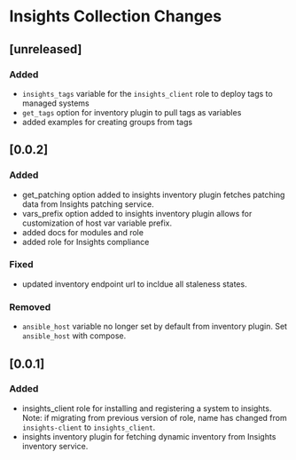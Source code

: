 # Insights Collection Changes

## [unreleased]
### Added
  - `insights_tags` variable for the `insights_client` role to deploy tags to managed systems
  - `get_tags` option for inventory plugin to pull tags as variables
  - added examples for creating groups from tags

## [0.0.2]
### Added
 - get_patching option added to insights inventory plugin fetches patching data from Insights patching service.
 - vars_prefix option added to insights inventory plugin allows for customization of host var variable prefix.
 - added docs for modules and role
 - added role for Insights compliance

### Fixed
 - updated inventory endpoint url to incldue all staleness states.

### Removed
  - `ansible_host` variable no longer set by default from inventory plugin. Set `ansible_host` with compose.

## [0.0.1]
### Added
 - insights_client role for installing and registering a system to insights. Note: if migrating from previous version of role, name has changed from `insights-client` to `insights_client`.
 - insights inventory plugin for fetching dynamic inventory from Insights inventory service.

